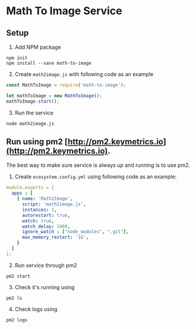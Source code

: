 # Math To Image Service

## Setup

1) Add NPM package

```shell
npm init
npm install --save math-to-image
```

2) Create `math2image.js` with following code as an example

```javascript
const MathToImage = require('math-to-image');

let mathToImage = new MathToImage();
mathToImage.start();
```

3) Run the service

```shell
node math2image.js
```

## Run using pm2 [http://pm2.keymetrics.io](http://pm2.keymetrics.io).

The best way to make sure service is always up and running is to use pm2.

1) Create `ecosystem.config.yml` using following code as an example:

```yaml
module.exports = {
  apps : [
    { name: 'Math2Image',
      script: 'math2image.js',
      instances: 1,
      autorestart: true,
      watch: true,
      watch_delay: 1000,
      ignore_watch : ["node_modules", ".git"],
      max_memory_restart: '1G',
    }
  ]
};

```

2) Run service through pm2

```shell
pm2 start
```

3) Check it's running using

```shell
pm2 ls
```

4) Check logs using

```shell
pm2 logs
```
